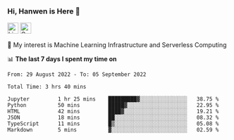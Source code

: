 ### Hi, Hanwen is Here 👋
<p>
	<a href="https://www.linkedin.com/in/liu-hanwen/"><img src="https://img.shields.io/badge/@hanwen-0A66C2?style=flat&logo=LinkedIn&logoColor=white" alt="Linkedin"  height="25px"/></a> 
	<a href="https://scholar.google.com/citations?user=HDF0su0AAAAJ"><img src="https://img.shields.io/badge/scholar-4385FE.svg?&style=plastic&logo=google-scholar&logoColor=white" alt="Google Scholar" height="25px"> </a>
</p>
🌱 My interest is Machine Learning Infrastructure and Serverless Computing

📊 **The last 7 days I spent my time on** 
<!--START_SECTION:waka-->

```text
From: 29 August 2022 - To: 05 September 2022

Total Time: 3 hrs 40 mins

Jupyter         1 hr 25 mins    █████████▓░░░░░░░░░░░░░░░   38.75 %
Python          50 mins         █████▓░░░░░░░░░░░░░░░░░░░   22.95 %
HTML            42 mins         ████▓░░░░░░░░░░░░░░░░░░░░   19.21 %
JSON            18 mins         ██░░░░░░░░░░░░░░░░░░░░░░░   08.32 %
TypeScript      11 mins         █▒░░░░░░░░░░░░░░░░░░░░░░░   05.08 %
Markdown        5 mins          ▓░░░░░░░░░░░░░░░░░░░░░░░░   02.59 %
```

<!--END_SECTION:waka-->


<!--
**david990917/david990917** is a ✨ _special_ ✨ repository because its `README.md` (this file) appears on your GitHub profile.

Here are some ideas to get you started:

- 🔭 I’m currently working on ...
- 🌱 I’m currently learning ...
- 👯 I’m looking to collaborate on ...
- 🤔 I’m looking for help with ...
- 💬 Ask me about ...
- 📫 How to reach me: ...
- 😄 Pronouns: ...
- ⚡ Fun fact: ...
-->
